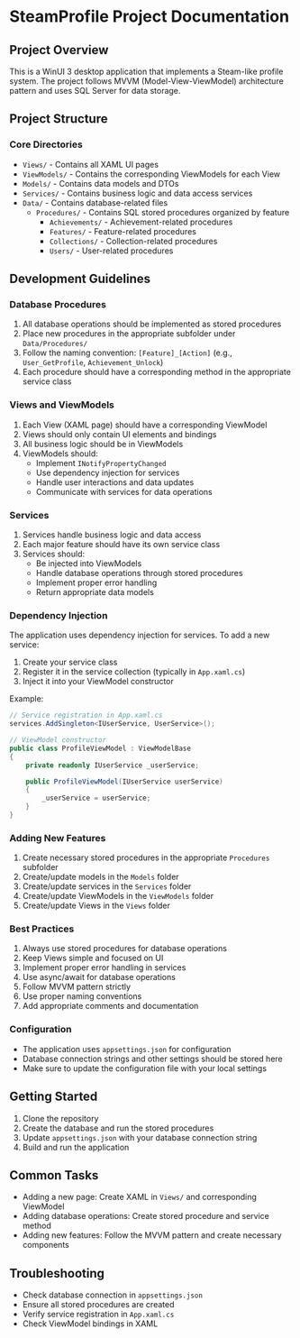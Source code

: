 # SteamProfile Project Documentation

## Project Overview
This is a WinUI 3 desktop application that implements a Steam-like profile system. The project follows MVVM (Model-View-ViewModel) architecture pattern and uses SQL Server for data storage.

## Project Structure

### Core Directories
- `Views/` - Contains all XAML UI pages
- `ViewModels/` - Contains the corresponding ViewModels for each View
- `Models/` - Contains data models and DTOs
- `Services/` - Contains business logic and data access services
- `Data/` - Contains database-related files
  - `Procedures/` - Contains SQL stored procedures organized by feature
    - `Achievements/` - Achievement-related procedures
    - `Features/` - Feature-related procedures
    - `Collections/` - Collection-related procedures
    - `Users/` - User-related procedures

## Development Guidelines

### Database Procedures
1. All database operations should be implemented as stored procedures
2. Place new procedures in the appropriate subfolder under `Data/Procedures/`
3. Follow the naming convention: `[Feature]_[Action]` (e.g., `User_GetProfile`, `Achievement_Unlock`)
4. Each procedure should have a corresponding method in the appropriate service class

### Views and ViewModels
1. Each View (XAML page) should have a corresponding ViewModel
2. Views should only contain UI elements and bindings
3. All business logic should be in ViewModels
4. ViewModels should:
   - Implement `INotifyPropertyChanged`
   - Use dependency injection for services
   - Handle user interactions and data updates
   - Communicate with services for data operations

### Services
1. Services handle business logic and data access
2. Each major feature should have its own service class
3. Services should:
   - Be injected into ViewModels
   - Handle database operations through stored procedures
   - Implement proper error handling
   - Return appropriate data models

### Dependency Injection
The application uses dependency injection for services. To add a new service:

1. Create your service class
2. Register it in the service collection (typically in `App.xaml.cs`)
3. Inject it into your ViewModel constructor

Example:
```csharp
// Service registration in App.xaml.cs
services.AddSingleton<IUserService, UserService>();

// ViewModel constructor
public class ProfileViewModel : ViewModelBase
{
    private readonly IUserService _userService;

    public ProfileViewModel(IUserService userService)
    {
        _userService = userService;
    }
}
```

### Adding New Features
1. Create necessary stored procedures in the appropriate `Procedures` subfolder
2. Create/update models in the `Models` folder
3. Create/update services in the `Services` folder
4. Create/update ViewModels in the `ViewModels` folder
5. Create/update Views in the `Views` folder

### Best Practices
1. Always use stored procedures for database operations
2. Keep Views simple and focused on UI
3. Implement proper error handling in services
4. Use async/await for database operations
5. Follow MVVM pattern strictly
6. Use proper naming conventions
7. Add appropriate comments and documentation

### Configuration
- The application uses `appsettings.json` for configuration
- Database connection strings and other settings should be stored here
- Make sure to update the configuration file with your local settings

## Getting Started
1. Clone the repository
2. Create the database and run the stored procedures
3. Update `appsettings.json` with your database connection string
4. Build and run the application

## Common Tasks
- Adding a new page: Create XAML in `Views/` and corresponding ViewModel
- Adding database operations: Create stored procedure and service method
- Adding new features: Follow the MVVM pattern and create necessary components

## Troubleshooting
- Check database connection in `appsettings.json`
- Ensure all stored procedures are created
- Verify service registration in `App.xaml.cs`
- Check ViewModel bindings in XAML 